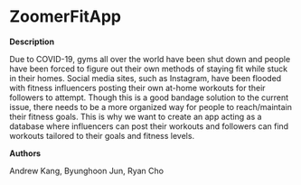 # ZoomerFitApp

**Description**

Due to COVID-19, gyms all over the world have been shut down and people have been forced to figure out their own methods of staying fit while stuck in their homes. Social media sites, such as Instagram, have been flooded with fitness influencers posting their own at-home workouts for their followers to attempt. Though this is a good bandage solution to the current issue, there needs to be a more organized way for people to reach/maintain their fitness goals. This is why we want to create an app acting as a database where influencers can post their workouts and followers can find workouts tailored to their goals and fitness levels. 

**Authors**

Andrew Kang,
Byunghoon Jun,
Ryan Cho
